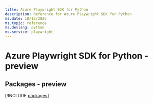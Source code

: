 ```yaml
---
title: Azure Playwright SDK for Python
description: Reference for Azure Playwright SDK for Python
ms.date: 10/15/2025
ms.topic: reference
ms.devlang: python
ms.service: playwright
---
```

# Azure Playwright SDK for Python - preview
## Packages - preview
[!INCLUDE [packages](playwright-index.md)]